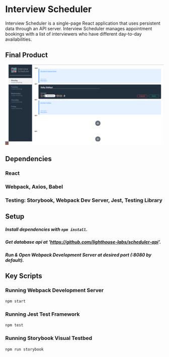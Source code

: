 # Interview Scheduler

Interview Scheduler is a single-page React application that uses persistent data through an API server. Interview Scheduler manages appointment bookings with a list of interviewers who have different day-to-day availabilities.

## Final Product

![Scheduler](./docs/Scheduler-Image.png)

## Dependencies

### React
### Webpack, Axios, Babel
### Testing: Storybook, Webpack Dev Server, Jest, Testing Library

## Setup

##### Install dependencies with `npm install`.
##### Get database api at 'https://github.com/lighthouse-labs/scheduler-api'.
##### Run & Open Webpack Development Server at desired port (:8080 by default).

## Key Scripts

### Running Webpack Development Server

```sh
npm start
```

### Running Jest Test Framework

```sh
npm test
```

### Running Storybook Visual Testbed

```sh
npm run storybook
```
